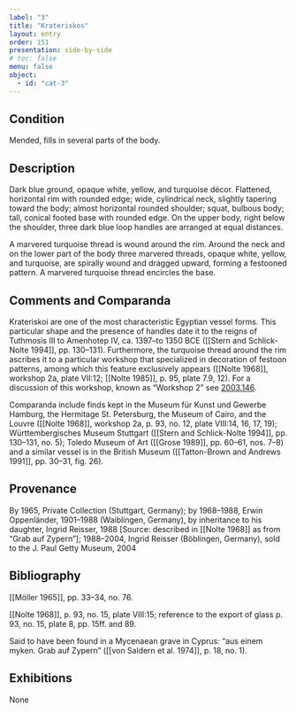 ```yaml
---
label: "3"
title: "Krateriskos"
layout: entry
order: 151
presentation: side-by-side
# toc: false
menu: false
object:
  - id: "cat-3"
---
```


## Condition

Mended, fills in several parts of the body.

## Description

Dark blue ground, opaque white, yellow, and turquoise décor. Flattened, horizontal rim with rounded edge; wide, cylindrical neck, slightly tapering toward the body; almost horizontal rounded shoulder; squat, bulbous body; tall, conical footed base with rounded edge. On the upper body, right below the shoulder, three dark blue loop handles are arranged at equal distances.

A marvered turquoise thread is wound around the rim. Around the neck and on the lower part of the body three marvered threads, opaque white, yellow, and turquoise, are spirally wound and dragged upward, forming a festooned pattern. A marvered turquoise thread encircles the base.

## Comments and Comparanda

Krateriskoi are one of the most characteristic Egyptian vessel forms. This particular shape and the presence of handles date it to the reigns of Tuthmosis III to Amenhotep IV, ca. 1397–to 1350 BCE ([[Stern and Schlick-Nolte 1994]], pp. 130–131). Furthermore, the turquoise thread around the rim ascribes it to a particular workshop that specialized in decoration of festoon patterns, among which this feature exclusively appears ([[Nolte 1968]], workshop 2a, plate VII:12; [[Nolte 1985]], p. 95, plate 7.9, 12). For a discussion of this workshop, known as “Workshop 2” see [2003.146](#cat).

Comparanda include finds kept in the Museum für Kunst und Gewerbe Hamburg, the Hermitage St. Petersburg, the Museum of Cairo, and the Louvre ([[Nolte 1968]], workshop 2a, p. 93, no. 12, plate VIII:14, 16, 17, 19); Württembergisches Museum Stuttgart ([[Stern and Schlick-Nolte 1994]], pp. 130–131, no. 5); Toledo Museum of Art ([[Grose 1989]], pp. 60–61, nos. 7–8) and a similar vessel is in the British Museum ([[Tatton-Brown and Andrews 1991]], pp. 30–31, fig. 26).

## Provenance

By 1965, Private Collection (Stuttgart, Germany); by 1968–1988, Erwin Oppenländer, 1901–1988 (Waiblingen, Germany), by inheritance to his daughter, Ingrid Reisser, 1988 \[Source: described in [[Nolte 1968]] as from “Grab auf Zypern”\]; 1988–2004, Ingrid Reisser (Böblingen, Germany), sold to the J. Paul Getty Museum, 2004

## Bibliography

[[Möller 1965]], pp. 33–34, no. 76.

[[Nolte 1968]], p. 93, no. 15, plate VIII:15; reference to the export of glass p. 93, no. 15, plate 8, pp. 15ff. and 89.

Said to have been found in a Mycenaean grave in Cyprus: “aus einem myken. Grab auf Zypern” ([[von Saldern et al. 1974]], p. 18, no. 1).

## Exhibitions

None